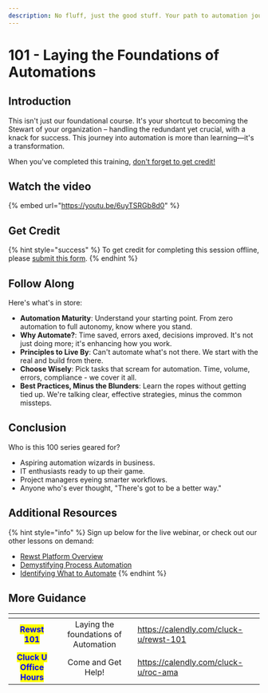 ```yaml
---
description: No fluff, just the good stuff. Your path to automation journey begins here.
---
```


# 101 - Laying the Foundations of Automations

## **Introduction**

This isn't just our foundational course. It's your shortcut to becoming the Stewart of your organization – handling the redundant yet crucial, with a knack for success. This journey into automation is more than learning—it's a transformation.

When you've completed this training, [don't forget to get credit!](https://app.rewst.io/form/8ac04607-a1c4-45ea-b203-448b2f1b64e0)

## Watch the video

{% embed url="https://youtu.be/6uyTSRGb8d0" %}

## Get Credit

{% hint style="success" %}
To get credit for completing this session offline, please [submit this form](https://app.rewst.io/form/8ac04607-a1c4-45ea-b203-448b2f1b64e0).
{% endhint %}

## **Follow Along**

Here's what's in store:

* **Automation Maturity**: Understand your starting point. From zero automation to full autonomy, know where you stand.
* **Why Automate?**: Time saved, errors axed, decisions improved. It's not just doing more; it's enhancing how you work.
* **Principles to Live By**: Can't automate what's not there. We start with the real and build from there.
* **Choose Wisely**: Pick tasks that scream for automation. Time, volume, errors, compliance - we cover it all.
* **Best Practices, Minus the Blunders**: Learn the ropes without getting tied up. We're talking clear, effective strategies, minus the common missteps.

## Conclusion

Who is this 100 series geared for?

* Aspiring automation wizards in business.
* IT enthusiasts ready to up their game.
* Project managers eyeing smarter workflows.
* Anyone who's ever thought, "There's got to be a better way."&#x20;

## Additional Resources

{% hint style="info" %}
Sign up below for the live webinar, or check out our other lessons on demand:

* [Rewst Platform Overview](../getting-started/rewst-platform-overview.md)
* [Demystifying Process Automation](../getting-started/dymistifying-process-automation.md)
* [Identifying What to Automate](../getting-started/identifying-what-to-automate.md)
{% endhint %}

## More Guidance&#x20;

<table data-card-size="large" data-view="cards" data-full-width="false"><thead><tr><th align="center"></th><th align="center"></th><th data-hidden data-card-target data-type="content-ref"></th></tr></thead><tbody><tr><td align="center"><mark style="color:blue;"><strong>Rewst 101</strong></mark></td><td align="center">Laying the foundations of Automation</td><td><a href="https://calendly.com/cluck-u/rewst-101">https://calendly.com/cluck-u/rewst-101</a></td></tr><tr><td align="center"><mark style="color:blue;"><strong>Cluck U Office Hours</strong></mark></td><td align="center">Come and Get Help!</td><td><a href="https://calendly.com/cluck-u/roc-ama">https://calendly.com/cluck-u/roc-ama</a></td></tr></tbody></table>
